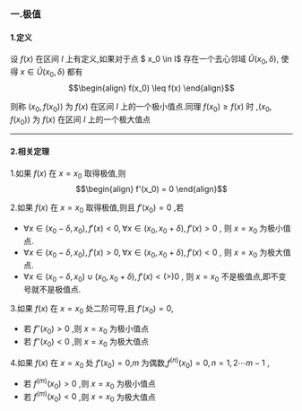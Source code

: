 ### 一.极值
#### 1.定义
设 $f(x)$ 在区间 $I$ 上有定义,如果对于点 $ x_0 \in I$ 存在一个去心邻域 $\hat{U}(x_0,\delta)$, 使得 $x \in \hat{U}(x_0,\delta)$ 都有
$$\begin{align}
    f(x_0) \leq  f(x)
\end{align}$$

则称 $(x_0,f(x_0))$ 为 $f(x)$ 在区间 $I$ 上的一个极小值点.同理 $f(x_0) \geq  f(x)$ 时 ,$(x_0,f(x_0))$ 为 $f(x)$ 在区间 $I$ 上的一个极大值点


---
#### 2.相关定理
1.如果 $f(x)$ 在 $x = x_0$ 取得极值,则
$$\begin{align}
    f'(x_0) = 0
\end{align}$$

2.如果 $f(x)$ 在 $x = x_0$ 取得极值,则且 $f'(x_0) = 0$ ,若
*   $\forall x \in (x_0 - \delta ,x_0) , f'(x)<0 , \forall x \in (x_0  ,x_0+\delta) , f'(x)>0$ , 则 $x = x_0$ 为极小值点.
*   $\forall x \in (x_0 - \delta ,x_0) , f'(x)>0 , \forall x \in (x_0  ,x_0+\delta) , f'(x)<0$ , 则 $x = x_0$ 为极大值点.
*   $\forall x \in (x_0 - \delta ,x_0)\cup (x_0  ,x_0+\delta) ,  f'(x)<(>)0$ , 则 $x = x_0$ 不是极值点,即不变号就不是极值点.


3.如果 $f(x)$ 在 $x = x_0$ 处二阶可导,且 $f'(x_0) = 0$,
*   若 $f''(x_0)>0$ ,则 $x = x_0$ 为极小值点
*   若 $f''(x_0)<0$ ,则 $x = x_0$ 为极大值点



4.如果 $f(x)$ 在 $x = x_0$ 处 $f'(x_0) = 0$,$m$ 为偶数,$f^{(n)}(x_0) = 0 , n = 1,2\cdots m-1$ ,
*   若 $f^{(m)}(x_0)>0$ ,则 $x = x_0$ 为极小值点
*   若 $f^{(m)}(x_0)<0$ ,则 $x = x_0$ 为极大值点